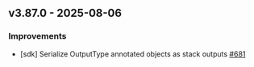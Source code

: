## v3.87.0 - 2025-08-06

### Improvements

- [sdk] Serialize OutputType annotated objects as stack outputs [#681](https://github.com/pulumi/pulumi-dotnet/pull/681)

